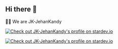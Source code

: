## Hi there 👋


🙋‍♀️ We are JK-JehanKandy <br>


<a href="https://stardev.io/developers/JK-JehanKandy"><img alt="Check out JK-JehanKandy's profile on stardev.io" src="https://stardev.io/developers/JK-JehanKandy/badge/languages/global.svg" /></a>

<a href="https://stardev.io/developers/JK-JehanKandy"><img alt="Check out JK-JehanKandy's profile on stardev.io" src="https://stardev.io/developers/JK-JehanKandy/badge/languages/country.svg" /></a>

